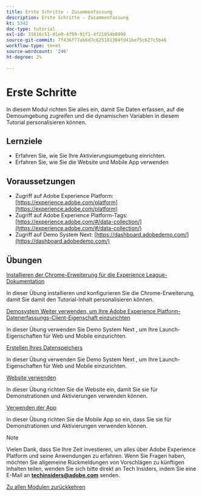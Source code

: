 ```yaml
---
title: Erste Schritte - Zusammenfassung
description: Erste Schritte - Zusammenfassung
kt: 5342
doc-type: tutorial
exl-id: 31616c51-01e0-4f99-91f1-4f21054b0999
source-git-commit: 7f436f77ab6d7c625181304fd41be75c627c5b46
workflow-type: tm+mt
source-wordcount: '246'
ht-degree: 2%

---
```


# Erste Schritte

In diesem Modul richten Sie alles ein, damit Sie Daten erfassen, auf die Demoumgebung zugreifen und die dynamischen Variablen in diesem Tutorial personalisieren können.

## Lernziele

- Erfahren Sie, wie Sie Ihre Aktivierungsumgebung einrichten.
- Erfahren Sie, wie Sie die Website und Mobile App verwenden

## Voraussetzungen

- Zugriff auf Adobe Experience Platform: [https://experience.adobe.com/platform](https://experience.adobe.com/platform)
- Zugriff auf Adobe Experience Platform-Tags: [https://experience.adobe.com/#/data-collection/](https://experience.adobe.com/#/data-collection/)
- Zugriff auf Demo System Next: [https://dashboard.adobedemo.com/](https://dashboard.adobedemo.com/)

## Übungen

[Installieren der Chrome-Erweiterung für die Experience League-Dokumentation](./ex1.md)

In dieser Übung installieren und konfigurieren Sie die Chrome-Erweiterung, damit Sie damit den Tutorial-Inhalt personalisieren können.

[Demosystem Weiter verwenden, um Ihre Adobe Experience Platform-Datenerfassungs-Client-Eigenschaft einzurichten](./ex2.md)

In dieser Übung verwenden Sie Demo System Next , um Ihre Launch-Eigenschaften für Web und Mobile einzurichten.

[Erstellen Ihres Datenspeichers](./ex3.md)

In dieser Übung verwenden Sie Demo System Next , um Ihre Launch-Eigenschaften für Web und Mobile einzurichten.

[Website verwenden](./ex4.md)

In dieser Übung richten Sie die Website ein, damit Sie sie für Demonstrationen und Aktivierungen verwenden können.

[Verwenden der App](./ex5.md)

In dieser Übung richten Sie die Mobile App so ein, dass Sie sie für Demonstrationen und Aktivierungen verwenden können.

>[!NOTE]
>
>Vielen Dank, dass Sie Ihre Zeit investieren, um alles über Adobe Experience Platform und seine Anwendungen zu erfahren. Wenn Sie Fragen haben, möchten Sie allgemeine Rückmeldungen von Vorschlägen zu künftigen Inhalten teilen, wenden Sie sich bitte direkt an Tech Insiders, indem Sie eine E-Mail an **techinsiders@adobe.com** senden.

[Zu allen Modulen zurückkehren](../../../overview.md)
